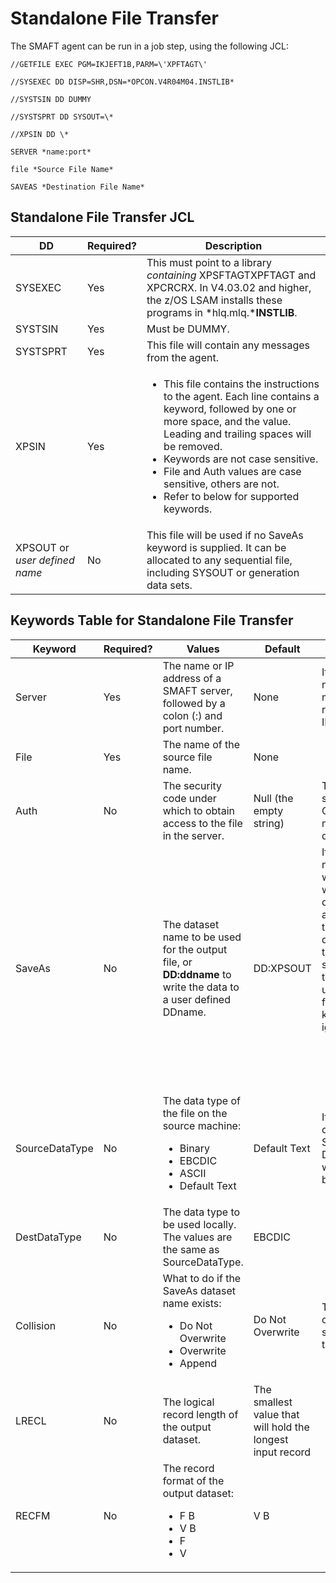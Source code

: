 # Standalone File Transfer

The SMAFT agent can be run in a job step, using the following JCL:

```shell
//GETFILE EXEC PGM=IKJEFT1B,PARM=\'XPFTAGT\'

//SYSEXEC DD DISP=SHR,DSN=*OPCON.V4R04M04.INSTLIB*

//SYSTSIN DD DUMMY

//SYSTSPRT DD SYSOUT=\*

//XPSIN DD \*

SERVER *name:port*

file *Source File Name*

SAVEAS *Destination File Name*
```

## Standalone File Transfer JCL

| DD                  | Required? | Description                      |
|---|---|---|
| SYSEXEC             | Yes       | This must point to a library *containing* XPSFTAGTXPFTAGT and XPCRCRX. In V4.03.02 and higher, the z/OS LSAM installs these programs in *hlq.mlq.***INSTLIB**. |
| SYSTSIN             | Yes       | Must be DUMMY.                   |
| SYSTSPRT            | Yes       | This file will contain any messages from the agent.         |
| XPSIN               | Yes       | <ul><li>This file contains the instructions to the agent. Each line contains a keyword, followed by one or more space, and the value. Leading and trailing spaces will be removed.</li><li>Keywords are not case sensitive.</li><li>File and Auth values are case sensitive, others are not.</li><li>Refer to below for supported keywords.</li></ul> |
| XPSOUT or *user defined name*  | No        | This file will be used if no SaveAs keyword is supplied. It can be allocated to any sequential file, including SYSOUT or generation data sets.  |

## Keywords Table for Standalone File Transfer

| Keyword     | Required? | Values      | Default     | Notes       |
|---|---|---|---|---|
| Server      | Yes       | The name or IP address of a SMAFT server, followed by a colon (:) and port number.| None        | If then server name is used, it must be resolvable to an IP address.    |
| File        | Yes       | The name of the source file name. | None        |             |
| Auth        | No        | The security code under which to obtain access to the file in the server. | Null (the empty string)  | The format is server specific. Consult the necessary documentation. |
| SaveAs      | No        | The dataset name to be used for the output file, or **DD:ddname** to write the data to a user defined DDname. | DD:XPSOUT   | If a dataset name is used, it will be qualified with the prefix defined for the active user. If that is not desired, enclose the name in single quotes. If the **DD:** form is used, the following keywords are ignored:<ul><li>Collision</li><li>LRECL</li><li>RECFM</li></ul> |
| SourceDataType | No | The data type of the file on the source machine:<ul><li>Binary</li><li>EBCDIC</li><li>ASCII</li><li>Default Text</li></ul> | Default Text | If Binary is chosen for SourceDataType, DestDataType will be forced to binary. |
| DestDataType           | No        | The data type to be used locally. The values are the same as SourceDataType.| EBCDIC      |             |
| Collision   | No        | What to do if the SaveAs dataset name exists:<ul><li>Do Not Overwrite</li><li>Overwrite</li><li>Append</li></ul>| Do Not Overwrite     | The BACKUP options are not supported at this time.|
| LRECL       | No        | The logical record length of the output dataset. | The smallest value that will hold the longest input record        |             |
| RECFM       | No        | The record format of the output dataset: <ul><li>F B</li><li>V B</li><li>F</li><li>V</li></ul> | V B         |             |
